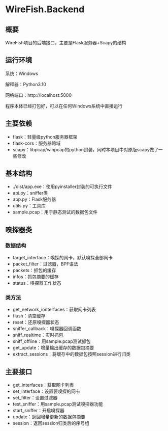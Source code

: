 # WireFish.Backend

## 概要

WireFish项目的后端接口，主要是Flask服务器+Scapy的结构

## 运行环境

系统：Windows

解释器：Python3.10

网络端口：http://localhost:5000

程序本体已经打包好，可以在任何Windows系统中直接运行

## 主要依赖

* flask：轻量级python服务器框架
* flask-cors：服务器跨域
* scapy：libpcap/winpcap的python封装，同时本项目中对原版scapy做了一些修改

## 基本结构

* ./dist/app.exe：使用pyinstaller封装的可执行文件
* api.py：sniffer类
* app.py：Flask服务器
* utils.py：工具库
* sample.pcap：用于静态测试的数据包文件

## 嗅探器类

### 数据结构

* target_interface：嗅探的网卡，默认嗅探全部网卡
* packet_filter：过滤器，BPF语法
* packets：抓包的缓存
* infos：抓包摘要的缓存
* status：嗅探器工作状态

### 类方法

* get_network_ionterfaces：获取网卡列表
* flush：清空缓存
* reset：还原嗅探器状态
* sniffer_callback：嗅探器回调函数
* sniff_realtime：实时抓包
* sniff_offline：用sample.pcap测试抓包
* get_update：增量输出缓存的数据包摘要
* extract_sessions：将缓存中的数据包按照session进行归类

## 主要接口

* get_interfaces：获取网卡列表
* set_interface：设置要嗅探的网卡
* set_filter：设置过滤器
* test_sniffer：用sample.pcap测试嗅探器功能
* start_sniffer：开启嗅探器
* update：返回增量更新的数据包摘要
* session：返回session归类后的序号组